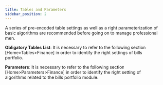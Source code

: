 ```yaml
---
title: Tables and Parameters
sidebar_position: 2
---
```


A series of pre-encoded table settings as well as a right parameterization of basic algorithms are recommended before going on to manage professional men.

**Obligatory Tables List**: It is necessary to refer to the following section [Home>Tables>Finance] in order to identify the right settings of bills portfolio.

**Parameters**: It is necessary to refer to the following section [Home>Parameters>Finance] in order to identify the right setting of algorithms related to the bills portfolio module.







